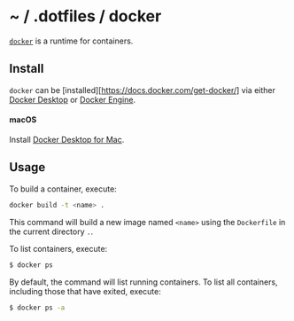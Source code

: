 # ~ / .dotfiles / docker

[`docker`](https://www.docker.com/) is a runtime for containers.

## Install

`docker` can be [installed][https://docs.docker.com/get-docker/] via either
[Docker Desktop](https://docs.docker.com/desktop/) or [Docker Engine](https://docs.docker.com/engine/).

#### macOS

Install [Docker Desktop for Mac](https://docs.docker.com/desktop/install/mac-install/).

## Usage

To build a container, execute:

```sh
docker build -t <name> .
```

This command will build a new image named `<name>` using the `Dockerfile` in the
current directory `.`.

To list containers, execute:


```sh
$ docker ps
```

By default, the command will list running containers.  To list all containers,
including those that have exited, execute:

```sh
$ docker ps -a
```
